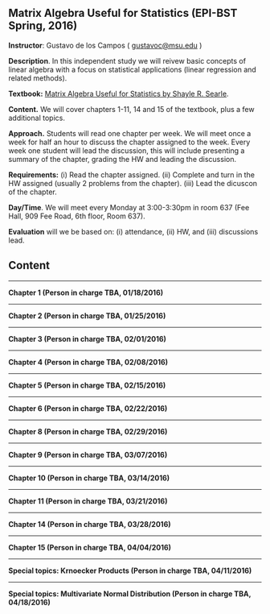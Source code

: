 ## Matrix Algebra Useful for Statistics (EPI-BST Spring, 2016)

**Instructor**: Gustavo de los Campos ( gustavoc@msu.edu )

**Description**. In this independent study we will reivew basic  concepts of linear algebra with a focus on statistical applications (linear regression and related methods). 

**Textbook:** [Matrix Algebra Useful for Statistics by Shayle R. Searle](http://www.amazon.com/Matrix-Algebra-Useful-Statistics-Shayle/dp/0470009616/ref=sr_1_1?s=books&ie=UTF8&qid=1452525779&sr=1-1&keywords=matrix+algebra+useful+for+statistics).

**Content.** We will cover chapters 1-11, 14 and 15 of the textbook, plus a few additional topics.

**Approach.** Students will read one chapter per week. We will meet once a week for half an hour to discuss the chapter assigned to the week. Every week one student will lead the discussion, this will include presenting a summary of the chapter, grading the HW and leading the discussion.

**Requirements:**
  (i) Read the chapter assigned.
  (ii) Complete and turn in the HW assigned (usually 2 problems from the chapter).
  (iii) Lead the dicuscon of the chapter. 
  
**Day/Time**. We will meet every Monday at 3:00-3:30pm in room 637 (Fee Hall, 909 Fee Road, 6th floor, Room 637).

**Evaluation** will we be based on: (i) attendance, (ii) HW, and (iii) discussions lead.

## Content

--------------------------------------------------------------------------------------------------------------------
**Chapter 1 (Person in charge TBA, 01/18/2016)**



--------------------------------------------------------------------------------------------------------------------
**Chapter 2 (Person in charge TBA, 01/25/2016)**


--------------------------------------------------------------------------------------------------------------------
**Chapter 3 (Person in charge TBA, 02/01/2016)**


--------------------------------------------------------------------------------------------------------------------
**Chapter 4 (Person in charge TBA,  02/08/2016)**


--------------------------------------------------------------------------------------------------------------------
**Chapter 5 (Person in charge TBA, 02/15/2016)**


--------------------------------------------------------------------------------------------------------------------
**Chapter 6 (Person in charge TBA, 02/22/2016)**


--------------------------------------------------------------------------------------------------------------------
**Chapter 8 (Person in charge TBA, 02/29/2016)**


--------------------------------------------------------------------------------------------------------------------
**Chapter 9 (Person in charge TBA, 03/07/2016)**


--------------------------------------------------------------------------------------------------------------------
**Chapter 10 (Person in charge TBA, 03/14/2016)**


--------------------------------------------------------------------------------------------------------------------
**Chapter 11 (Person in charge TBA, 03/21/2016)**


--------------------------------------------------------------------------------------------------------------------
**Chapter 14 (Person in charge TBA, 03/28/2016)**


--------------------------------------------------------------------------------------------------------------------
**Chapter 15 (Person in charge TBA, 04/04/2016)**

--------------------------------------------------------------------------------------------------------------------
**Special topics: Krnoecker Products (Person in charge TBA, 04/11/2016)**


--------------------------------------------------------------------------------------------------------------------
**Special topics: Multivariate Normal Distribution (Person in charge TBA, 04/18/2016)**





